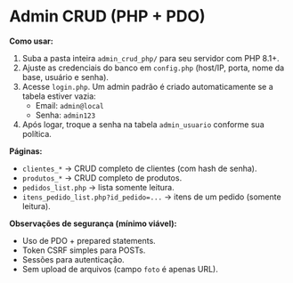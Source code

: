 # Admin CRUD (PHP + PDO)

**Como usar:**
1. Suba a pasta inteira `admin_crud_php/` para seu servidor com PHP 8.1+.
2. Ajuste as credenciais do banco em `config.php` (host/IP, porta, nome da base, usuário e senha).
3. Acesse `login.php`. Um admin padrão é criado automaticamente se a tabela estiver vazia:
   - Email: `admin@local`
   - Senha: `admin123`
4. Após logar, troque a senha na tabela `admin_usuario` conforme sua política.

**Páginas:**
- `clientes_*` → CRUD completo de clientes (com hash de senha).
- `produtos_*` → CRUD completo de produtos.
- `pedidos_list.php` → lista somente leitura.
- `itens_pedido_list.php?id_pedido=...` → itens de um pedido (somente leitura).

**Observações de segurança (mínimo viável):**
- Uso de PDO + prepared statements.
- Token CSRF simples para POSTs.
- Sessões para autenticação.
- Sem upload de arquivos (campo `foto` é apenas URL).
